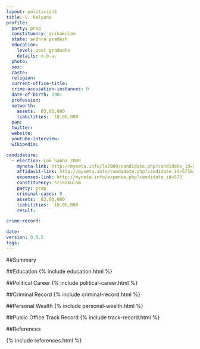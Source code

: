 ```yaml
---
layout: politician2
title: V. Kalyani
profile: 
  party: prap
  constituency: srikakulam
  state: andhra pradesh
  education: 
    level: post graduate
    details: m.b.a.
  photo: 
  sex: 
  caste: 
  religion: 
  current-office-title: 
  crime-accusation-instances: 0
  date-of-birth: 1981
  profession: 
  networth: 
    assets:  83,00,000
    liabilities:  18,00,000
  pan: 
  twitter: 
  website: 
  youtube-interview: 
  wikipedia: 

candidature: 
  - election: Lok Sabha 2009
    myneta-link: http://myneta.info/ls2009/candidate.php?candidate_id=573
    affidavit-link: http://myneta.info/candidate.php?candidate_id=573&scan=original
    expenses-link: http://myneta.info/expense.php?candidate_id=573
    constituency: srikakulam 
    party: prap
    criminal-cases: 0
    assets:  83,00,000
    liabilities:  18,00,000
    result:  

crime-record: 

date: 
version: 0.0.5
tags: 
---
```

##Summary


##Education
{% include education.html %}


##Political Career
{% include political-career.html %}


##Criminal Record
{% include criminal-record.html %}


##Personal Wealth
{% include personal-wealth.html %}


##Public Office Track Record
{% include track-record.html %}


##References


{% include references.html %}